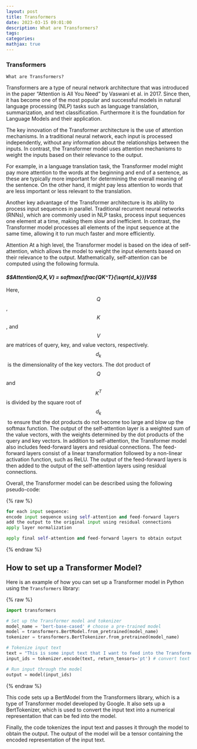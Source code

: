 ```yaml
---
layout: post
title: Transformers
date: 2023-03-15 09:01:00
description: What are Transformers?
tags: 
categories: 
mathjax: true
---
```


### Transformers
`What are Transformers?`

Transformers are a type of neural network architecture that was introduced in the paper “Attention is All You Need” by Vaswani et al. in 2017. Since then, it has become one of the most popular and successful models in natural language processing (NLP) tasks such as language translation, summarization, and text classification. Furthermore it is the foundation for Language Models and their application.

The key innovation of the Transformer architecture is the use of attention mechanisms. In a traditional neural network, each input is processed independently, without any information about the relationships between the inputs. In contrast, the Transformer model uses attention mechanisms to weight the inputs based on their relevance to the output.

For example, in a language translation task, the Transformer model might pay more attention to the words at the beginning and end of a sentence, as these are typically more important for determining the overall meaning of the sentence. On the other hand, it might pay less attention to words that are less important or less relevant to the translation.

Another key advantage of the Transformer architecture is its ability to process input sequences in parallel. Traditional recurrent neural networks (RNNs), which are commonly used in NLP tasks, process input sequences one element at a time, making them slow and inefficient. In contrast, the Transformer model processes all elements of the input sequence at the same time, allowing it to run much faster and more efficiently.

Attention
At a high level, the Transformer model is based on the idea of self-attention, which allows the model to weight the input elements based on their relevance to the output. Mathematically, self-attention can be computed using the following formula.

<h4><i>$$Attention(Q,K,V) = softmax(\frac{QK^T}{\sqrt{d_k}})V$$</i></h4>

Here, $$Q$$,$$K$$, and $$V$$ are matrices of query, key, and value vectors, respectively. $$d_ k$$​ is the dimensionality of the key vectors. The dot product of 
$$Q$$ and $$K^T$$ is divided by the square root of 
$$d_k$$​ to ensure that the dot products do not become too large and blow up the softmax function. The output of the self-attention layer is a weighted sum of the value vectors, with the weights determined by the dot products of the query and key vectors. In addition to self-attention, the Transformer model also includes feed-forward layers and residual connections. The feed-forward layers consist of a linear transformation followed by a non-linear activation function, such as ReLU. The output of the feed-forward layers is then added to the output of the self-attention layers using residual connections.

Overall, the Transformer model can be described using the following pseudo-code:

{% raw %}
```python
for each input sequence:
encode input sequence using self-attention and feed-forward layers
add the output to the original input using residual connections
apply layer normalization

apply final self-attention and feed-forward layers to obtain output

```
{% endraw %}


<h2>How to set up a Transformer Model?</h2>

Here is an example of how you can set up a Transformer model in Python using the `Transformers` library:

{% raw %}
```python
import transformers

# Set up the Transformer model and tokenizer
model_name = 'bert-base-cased' # choose a pre-trained model
model = transformers.BertModel.from_pretrained(model_name)
tokenizer = transformers.BertTokenizer.from_pretrained(model_name)

# Tokenize input text
text = "This is some input text that I want to feed into the Transformer model."
input_ids = tokenizer.encode(text, return_tensors='pt') # convert text to numerical input

# Run input through the model
output = model(input_ids)
```
{% endraw %}

This code sets up a BertModel from the Transformers library, which is a type of Transformer model developed by Google. It also sets up a BertTokenizer, which is used to convert the input text into a numerical representation that can be fed into the model.

Finally, the code tokenizes the input text and passes it through the model to obtain the output. The output of the model will be a tensor containing the encoded representation of the input text.

